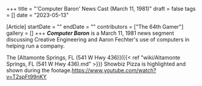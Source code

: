 +++
title = "'Computer Baron' News Cast (March 11, 1981)"
draft = false
tags = []
date = "2023-05-13"

[Article]
startDate = ""
endDate = ""
contributors = ["The 64th Gamer"]
gallery = []
+++
<b><i>Computer Baron</b></i> is a March 11, 1981 news segment discussing Creative Engineering and Aaron Fechter's use of computers in helping run a company.

The [Altamonte Springs, FL (541 W Hwy 436)]({{< ref "wiki/Altamonte Springs, FL (541 W Hwy 436).md" >}}) Showbiz Pizza is highlighted and shown during the footage.<ref>https://www.youtube.com/watch?v=T2spFt99nKY</ref>

<references />